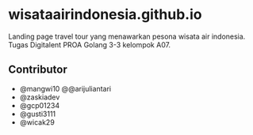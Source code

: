# wisataairindonesia.github.io
Landing page travel tour yang menawarkan pesona wisata air indonesia. Tugas Digitalent PROA Golang 3-3 kelompok A07.

## Contributor
- @mangwi10 @@arijuliantari
- @zaskiadev
- @gcp01234
- @gusti3111
- @wicak29

